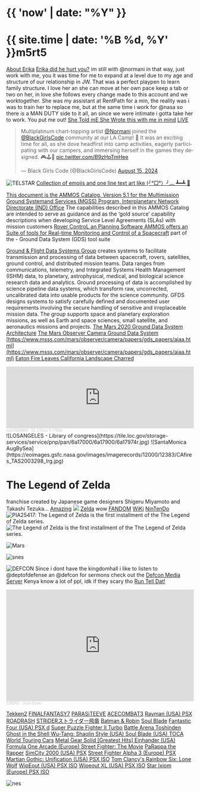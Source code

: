 #  <time datetime="{{ site.time | date: '%B %d, %Y' }}">{{ 'now' | date: "%Y" }} </time>
# {{ site.time | date: '%B %d, %Y' }}m5rt5

[About Erika](https://x.com/RicoThaka/status/1775947939615322288)
[Erika did he hurt you?](https://transformationoffice.mandela.ac.za/tme/media/Store/documents/Sexual%20Harrassment/A-man-s-guide-to-helping-a-rape-victim.pdf) im still with @normani in that way, just work with me, you it was time for me to expand at a level due to my age and structure of our relationship in JW. That was a perfect playpen to learn family structure. I love her an she can move at her own pace keep a tab or two on her, in love she follows every change made to this account and we worktogether. She was my assistant at RentPath for a min, the reality was i was to train her to replace me, but at the same time i work for @nasa so there is a MAN DUTY side to it all, an since we were intimate i gotta take her to work. You put me out! [She Told mE She Wrote this with me in mind](https://www.youtube.com/watch?v=5GL9JoH4Sws) [LiVE](https://www.youtube.com/watch?app=desktop&v=3YbV0Gkys4o&t=00m20s)

<blockquote class="twitter-tweet"><p lang="en" dir="ltr">Multiplatinum chart-topping artist <a href="https://twitter.com/Normani?ref_src=twsrc%5Etfw">@Normani</a> joined the <a href="https://twitter.com/BlackGirlsCode?ref_src=twsrc%5Etfw">@BlackGirlsCode</a> community at our LA Camp! 🤩 It was an exciting time for all, as she dove headfirst into camp activities, eagerly participating with our campers, and immersing herself in the games they designed. 🎮️🕹️👾 <a href="https://t.co/B9zHpTmHee">pic.twitter.com/B9zHpTmHee</a></p>&mdash; Black Girls Code (@BlackGirlsCode) <a href="https://twitter.com/BlackGirlsCode/status/1824159527098318896?ref_src=twsrc%5Etfw">August 15, 2024</a></blockquote> <script async src="https://platform.twitter.com/widgets.js" charset="utf-8"></script>


![TELSTAR](https://nssdc.gsfc.nasa.gov/nmc/spacecraft/display.action?id=1962-029A)
[Collection of emojis and one line text art like (╯°□°）╯︵ ┻━┻ 🤗](https://gist.github.com/ricoThaka/2c0ec19d350331cd16ba2444156b77fa)


[This document is the AMMOS Catalog, Version 5.1 for the Multimission Ground Systemand Services (MGSS) Program, Interplanetary Network Directorate (IND) Office](https://ammos.nasa.gov/pdf/AMMOS_Catalog-V5_2_Public_Release.pdf) The capabilities described in this AMMOS Catalog are intended to serve as guidance
and as the ‘gold source’ capability descriptions when developing Service Level
Agreements (SLAs) with mission customers
[Rover ControL an Planning Software ](https://human-factors.arc.nasa.gov/publications/COCPIT_Mars_Perseverance_Rover.pdf) [AMMOS offers an Suite of tools for Real-time Monitoring and Control of a Spacecraft](https://ammos.nasa.gov/pdf/Brochure-Monitor-Control-Solution.pdf)
part of the - Ground Data System (GDS) tool suite 

[Ground & Flight Data Systems Group](https://www.nasa.gov/intelligent-systems-division/collaborative-and-assistant-systems/ground-and-flight-data-systems-group/)  creates systems to facilitate transmission and processing of data between spacecraft, rovers, satellites, ground control, and distributed mission teams. Data ranges from communications, telemetry, and Integrated Systems Health Management (ISHM) data, to planetary, astrophysical, medical, and biological science research data and analytics. Ground processing of data is accomplished by science pipeline data systems, which transform raw, uncorrected, uncalibrated data into usable products for the science community. GFDS designs systems to satisfy carefully defined and documented user requirements involving the secure handling of sensitive and irreplaceable mission data. The group supports space and planetary exploration missions, as well as Earth and space sciences, small satellite, and aeronautics missions and projects. [The Mars 2020 Ground Data System Architecture](https://ntrs.nasa.gov/citations/20230007026)
[The Mars Observer Camera Ground Data System](https://earthobservatory.nasa.gov/images/event/153817/los-angeles-fires-2025) [https://www.msss.com/mars/observer/camera/papers/gds_papers/aiaa.html](https://www.msss.com/mars/observer/camera/papers/gds_papers/aiaa.html)
[Eaton Fire Leaves California Landscape Charred](https://earthobservatory.nasa.gov/images/153821/eaton-fire-leaves-california-landscape-charred?utm_source=TWITTER&utm_medium=NASAEarth&utm_campaign=NASASocial&linkId=715793698)
<iframe width="100%" height="166" scrolling="no" frameborder="no" allow="autoplay" src="https://w.soundcloud.com/player/?url=https%3A//api.soundcloud.com/tracks/12822137&color=%233098f2&auto_play=false&hide_related=false&show_comments=true&show_user=true&show_reposts=false&show_teaser=true"></iframe><div style="font-size: 10px; color: #cccccc;line-break: anywhere;word-break: normal;overflow: hidden;white-space: nowrap;text-overflow: ellipsis; font-family: Interstate,Lucida Grande,Lucida Sans Unicode,Lucida Sans,Garuda,Verdana,Tahoma,sans-serif;font-weight: 100;"><a href="https://soundcloud.com/user7684094" title="user7684094" target="_blank" style="color: #cccccc; text-decoration: none;">user7684094</a> · <a href="https://soundcloud.com/user7684094/01-j-rocc-v-j-man" title="01 J Rocc V J Man" target="_blank" style="color: #cccccc; text-decoration: none;">01 J Rocc V J Man</a></div>
![LOSANGELES - Library of congress](https://tile.loc.gov/storage-services/service/pnp/pan/6a17000/6a17900/6a17974r.jpg)
![SantaMonica AugBySea](https://eoimages.gsfc.nasa.gov/images/imagerecords/12000/12383/CAfires_TAS2003298_lrg.jpg)

# The Legend of Zelda
franchise created by Japanese game designers Shigeru Miyamoto and Takashi Tezuka... [Amazing](https://www.youtube.com/watch?v=Sz_YPczxzZc)
[<IMG src="https://upload.wikimedia.org/wikipedia/commons/2/2a/Zelda_Logo.svg" />](https://upload.wikimedia.org/wikipedia/commons/2/2a/Zelda_Logo.svg)
[Zelda](https://www.nesfiles.com/NES/Zelda/) wow
[FANDOM](https://zelda.fandom.com/wiki/The_Legend_of_Zelda) [WiKi](https://en.wikipedia.org/wiki/The_Legend_of_Zelda) [NinTenDo](https://www.nintendo.com/en-gb/Games/NES/The-Legend-of-Zelda-796345.html)
<IMG alt="PIA25417: The Legend of Zelda is the first installment of the The Legend of Zelda series." src="https://www.nesfiles.com/NES/Zelda/Zelda_top.jpg" itemprop="quest" itemscope itemtype="https://schema.org/VideoGameSeries" />
<IMG alt="The Legend of Zelda is the first installment of the The Legend of Zelda series." src="https://www.nesfiles.com/NES/Zelda/Zelda_cart.jpg" itemprop="quest" itemscope itemtype="https://schema.org/VideoGameSeries" />

![Mars](https://mars.nasa.gov/mars2020-raw-images/pub/ods/surface/sol/01368/ids/edr/browse/ncam/NLF_1368_0788381521_159ECM_N0642278NCAM00501_01_295J01_1200.jpg)

![snes](https://upload.wikimedia.org/wikipedia/commons/1/12/Nintendo-Super-NES-Controller.jpg)

![DEFCON](https://media.defcon.org/fancyindex/dc-logo.webp)
Since i dont have the kingdomhall i like to listen to @deptofdefense an @defcon for sermons check out the [Defcon Media Server](https://media.defcon.org/DEF%20CON%2031/) Kenya know a lot of ppl, idk if they scary tho [Run Tell Dat!](https://www.youtube.com/watch?v=zLmFhBv0Zfc)
<iframe width="100%" height="300" scrolling="no" frameborder="no" allow="autoplay" src="https://w.soundcloud.com/player/?url=https%3A//api.soundcloud.com/tracks/94498846&color=%23ff5500&auto_play=false&hide_related=false&show_comments=true&show_user=true&show_reposts=false&show_teaser=true&visual=true"></iframe><div style="font-size: 10px; color: #cccccc;line-break: anywhere;word-break: normal;overflow: hidden;white-space: nowrap;text-overflow: ellipsis; font-family: Interstate,Lucida Grande,Lucida Sans Unicode,Lucida Sans,Garuda,Verdana,Tahoma,sans-serif;font-weight: 100;"><a href="https://soundcloud.com/embrz" title="EMBRZ" target="_blank" style="color: #cccccc; text-decoration: none;">EMBRZ</a> · <a href="https://soundcloud.com/embrz/slow-down" title="Slow Down" target="_blank" style="color: #cccccc; text-decoration: none;">Slow Down</a></div>

[Tekken2](https://cdromance.org/psx-iso/tekken-2-usa/) [FINALFANTASY7](https://cdromance.org/psx-iso/final-fantasy-vii-usa-2/) [PARASiTEEVE](https://cdromance.org/psx-iso/parasite-eve-usa/) [ACECOMBAT3](https://cdromance.org/psx-iso/parasite-eve-usa/) [Rayman (USA) PSX ](https://cdromance.org/psx-iso/rayman-usa/) [ROADRASH](https://cdromance.org/psx-iso/road-rash-usa/) [STRiDERストライダー飛竜](https://cdromance.org/psx-iso/strider-2-usa/) [Batman & Robin](https://cdromance.org/psx-iso/batman-robin-usa/) [Soul Blade](https://cdromance.org/psx-iso/soul-blade-eur/) [Fantastic Four (USA) PSX ](https://cdromance.org/psx-iso/fantastic-four-usa/) [d](https://cdromance.org/psx-iso/d-usa/) [Super Puzzle Fighter II Turbo](https://cdromance.org/psx-iso/super-puzzle-fighter-ii-turbo-usa/) [Battle Arena Toshinden](https://cdromance.org/psx-iso/battle-arena-toshinden-usa/) [Ghost in the Shell ](https://cdromance.org/psx-iso/ghost-in-the-shell-usa/) [Wu-Tang: Shaolin Style (USA) ](https://cdromance.org/psx-iso/wu-tang-shaolin-style-usa/) [Soul Blade (USA) ](https://cdromance.org/psx-iso/soul-blade-usa/) [TOCA World Touring Cars](https://cdromance.org/psx-iso/toca-world-touring-cars-europe/) [Metal Gear Solid [Greatest Hits] ](https://cdromance.org/psx-iso/metal-gear-solid-greatest-hits-usa/) [Einhander (USA)](https://cdromance.org/psx-iso/einhander-usa/) [Formula One Arcade (Europe) ](https://cdromance.org/psx-iso/formula-one-arcade-europe/) [Street Fighter: The Movie](https://cdromance.org/psx-iso/street-fighter-the-movie-europe/) [PaRappa the Rapper](https://cdromance.org/psx-iso/parappa-the-rapper-europe/) [SimCity 2000 (USA) PSX](https://cdromance.org/psx-iso/simcity-2000-usa/) [Street Fighter Alpha 3 (Europe) PSX](https://cdromance.org/psx-iso/street-fighter-alpha-3-europe/) [Martian Gothic: Unification (USA) PSX ISO](https://cdromance.org/psx-iso/martian-gothic-unification-usa/) [Tom Clancy's Rainbow Six: Lone Wolf](https://cdromance.org/psx-iso/tom-clancys-rainbow-six-lone-wolf-europe/) [WipEout (USA) PSX ISO](https://cdromance.org/psx-iso/wipeout-usa/) [Wipeout XL (USA) PSX ISO](https://cdromance.org/psx-iso/wipeout-xl-usa/) [Star Ixiom (Europe) PSX ISO](https://cdromance.org/psx-iso/star-ixiom-europe/)

![nes](https://upload.wikimedia.org/wikipedia/commons/2/21/Nintendo-Entertainment-System-NES-Controller-FL.png)
